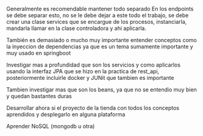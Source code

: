 Generalmente es recomendable mantener todo separado
En los endpoints se debe separar  esto, no se le debe dejar a este todo el trabajo,
se debe crear una clase services que se encargue de los procesos, instanciarla, mandarla llamar 
en la clase controladora y ahi aplicarla.

También es demasiado o mucho muy importante entender conceptos como la inyeccion de dependencias
ya que es un tema sumamente importante y muy usado en springboot

Investigar mas a profundidad que son los servicios y como aplicarlos usando la interfaz JPA
que se hizo en la practica de rest_api, posteriormente incluirle docker y JUNit que tambien es importante

Tambien investigar mas que son los beans, ya que no se entendio muy bien y quedan bastantes duras


Desarrollar ahora si el proyecto de la tienda con todos los conceptos aprendidos 
y desplegarlo en alguna plataforma

Aprender NoSQL (mongodb u otra)
